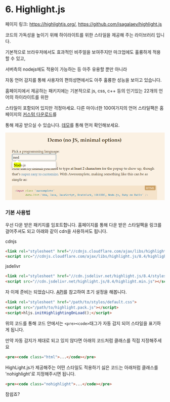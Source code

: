 # 6. Highlight.js

페이지 링크: https://highlightjs.org/, https://github.com/isagalaev/highlight.js

코드의 가독성을 높이기 위해 하이라이트를 위한 스타일을 제공해 주는 라이브러리 입니다. 

기본적으로 브라우저에서도 효과적인 비주얼을 보여주지만 마크업에도 훌륭하게 적용할 수 있고,

서버측의 nodejs에도 적용이 가능하는 등 아주 유용할 뿐만 아니라

자동 언어 감지를 통해 사용자의 편의성면에서도 아주 훌륭한 성능을 보이고 있습니다. 

홈페이지에서 제공하는 패키지에는 기본적으로 js, css, c++ 등의 인기있는 22개의 언어의 하이라이트를 위한 

스타일이 포함되어 있지만 걱정마세요. 다른 마이너한 100여가지의 언어 스타일팩은 홈페이지의 [커스텀 다운로드](https://highlightjs.org/download/)를

통해 제공 받으실 수 있습니다. [데모](https://highlightjs.org/static/demo/)를 통해 먼저 확인해보세요.

 
![이미지](../img/004-06.png)


### 기본 사용법

우선 다운 받은 패키지를 임포트합니다. 홈페이지를 통해 다운 받은 스타일팩을 링크를 걸어주셔도 되고
아래와 같이 cdn을 사용하셔도 됩니다.

cdnjs
```html
<link rel="stylesheet" href="//cdnjs.cloudflare.com/ajax/libs/highlight.js/8.4/styles/default.min.css">
<script src="//cdnjs.cloudflare.com/ajax/libs/highlight.js/8.4/highlight.min.js"></script>
```
jsdelivr
```html
<link rel="stylesheet" href="//cdn.jsdelivr.net/highlight.js/8.4/styles/default.min.css">
<script src="//cdn.jsdelivr.net/highlight.js/8.4/highlight.min.js"></script>
```

자 이제 준비는 되었습니다. [API](http://highlightjs.readthedocs.org/en/latest/api.html)를 참고하여 초기 설정을 해봅니다.

```html
<link rel="stylesheet" href="/path/to/styles/default.css">
<script src="/path/to/highlight.pack.js"></script>
<script>hljs.initHighlightingOnLoad();</script>
```
위의 코드를 통해 코드 안에서는 `<pre><code>`태그가 자동 감지 되어 스타일을 표기하게 됩니다.

만약 자동 감지가 제대로 되고 있지 않다면 아래의 코드처럼 클래스를 직접 지정해주세요


```html
<pre><code class="html">...</code></pre>
```

HighLight.js가 제공해주는 어떤 스타일도 적용하기 싫은 코드는 아래처럼 클래스를 'nohighlight'로 지정해주시면 됩니다.

```html
<pre><code class="nohighlight">...</code></pre>
```

참쉽죠? 
